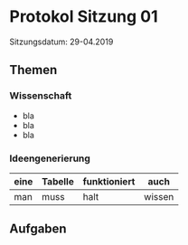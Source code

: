 # Protokol Sitzung 01 #

Sitzungsdatum: 29-04.2019

## Themen ##

### Wissenschaft ###

+ bla
+ bla
+ bla

### Ideengenerierung ###

| eine | Tabelle | funktioniert | auch |
|------|---------|--------------|------|
| man  |muss| halt | wissen | 

## Aufgaben ##
